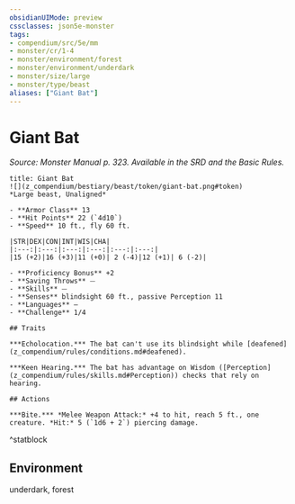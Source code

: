 ```yaml
---
obsidianUIMode: preview
cssclasses: json5e-monster
tags:
- compendium/src/5e/mm
- monster/cr/1-4
- monster/environment/forest
- monster/environment/underdark
- monster/size/large
- monster/type/beast
aliases: ["Giant Bat"]
---
```

# Giant Bat
*Source: Monster Manual p. 323. Available in the SRD and the Basic Rules.*  

```ad-statblock
title: Giant Bat
![](z_compendium/bestiary/beast/token/giant-bat.png#token)
*Large beast, Unaligned*

- **Armor Class** 13 
- **Hit Points** 22 (`4d10`)
- **Speed** 10 ft., fly 60 ft.

|STR|DEX|CON|INT|WIS|CHA|
|:---:|:---:|:---:|:---:|:---:|:---:|
|15 (+2)|16 (+3)|11 (+0)| 2 (-4)|12 (+1)| 6 (-2)|

- **Proficiency Bonus** +2
- **Saving Throws** ⏤
- **Skills** ⏤
- **Senses** blindsight 60 ft., passive Perception 11
- **Languages** —
- **Challenge** 1/4

## Traits

***Echolocation.*** The bat can't use its blindsight while [deafened](z_compendium/rules/conditions.md#deafened).

***Keen Hearing.*** The bat has advantage on Wisdom ([Perception](z_compendium/rules/skills.md#Perception)) checks that rely on hearing.

## Actions

***Bite.*** *Melee Weapon Attack:* +4 to hit, reach 5 ft., one creature. *Hit:* 5 (`1d6 + 2`) piercing damage.
```
^statblock

## Environment

underdark, forest